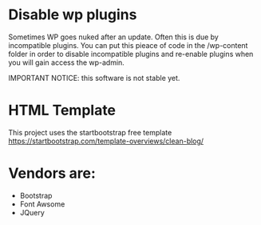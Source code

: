 # Disable wp plugins
Sometimes WP goes nuked after an update. Often this is due by incompatible plugins. You can put this pieace of code in the /wp-content folder in order to disable incompatible plugins and re-enable plugins when you will gain access the wp-admin.

IMPORTANT NOTICE: this software is not stable yet.

# HTML Template
This project uses the startbootstrap free template https://startbootstrap.com/template-overviews/clean-blog/ 

# Vendors are:
- Bootstrap
- Font Awsome
- JQuery
